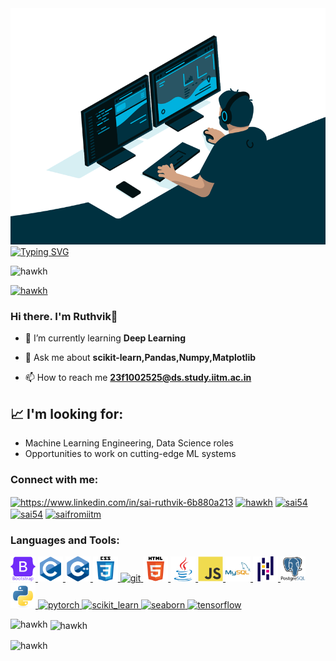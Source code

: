 
<img src="https://github.com/hawkh/hawkh/blob/main/212749447-bfb7e725-6987-49d9-ae85-2015e3e7cc41.gif?raw=true">
<a href="https://git.io/typing-svg"><img src="https://readme-typing-svg.demolab.com?font=Fira+Code&pause=1000&width=560&lines=I+am+a+Data+Scientist+from+India;I+am+a+currently+exploring+Computer+Vision;I+am+a+Machine+Learning+Engineer" alt="Typing SVG" /></a>

<p align="left"> <img src="https://komarev.com/ghpvc/?username=hawkh&label=Profile%20views&color=0e75b6&style=flat" alt="hawkh" /> </p>

<p align="left"> <a href="https://github.com/ryo-ma/github-profile-trophy"><img src="https://github-profile-trophy.vercel.app/?username=hawkh" alt="hawkh" /></a> </p>

### Hi there. I'm Ruthvik👋

- 🌱 I’m currently learning **Deep Learning**

- 💬 Ask me about **scikit-learn,Pandas,Numpy,Matplotlib**

- 📫 How to reach me **23f1002525@ds.study.iitm.ac.in**


## 📈 I'm looking for:

- Machine Learning Engineering, Data Science roles
- Opportunities to work on cutting-edge ML systems


<h3 align="left">Connect with me:</h3>
<p align="left">
<a href="https://linkedin.com/in/https://www.linkedin.com/in/sai-ruthvik-6b880a213" target="blank"><img align="center" src="https://raw.githubusercontent.com/rahuldkjain/github-profile-readme-generator/master/src/images/icons/Social/linked-in-alt.svg" alt="https://www.linkedin.com/in/sai-ruthvik-6b880a213" height="30" width="40" /></a>
<a href="https://kaggle.com/hawkh" target="blank"><img align="center" src="https://raw.githubusercontent.com/rahuldkjain/github-profile-readme-generator/master/src/images/icons/Social/kaggle.svg" alt="hawkh" height="30" width="40" /></a>
<a href="https://www.codechef.com/users/sai54" target="blank"><img align="center" src="https://cdn.jsdelivr.net/npm/simple-icons@3.1.0/icons/codechef.svg" alt="sai54" height="30" width="40" /></a>
<a href="https://codeforces.com/profile/sai54" target="blank"><img align="center" src="https://raw.githubusercontent.com/rahuldkjain/github-profile-readme-generator/master/src/images/icons/Social/codeforces.svg" alt="sai54" height="30" width="40" /></a>
<a href="https://www.leetcode.com/saifromiitm" target="blank"><img align="center" src="https://raw.githubusercontent.com/rahuldkjain/github-profile-readme-generator/master/src/images/icons/Social/leet-code.svg" alt="saifromiitm" height="30" width="40" /></a>
</p>

<h3 align="left">Languages and Tools:</h3>
<p align="left"> <a href="https://getbootstrap.com" target="_blank" rel="noreferrer"> <img src="https://raw.githubusercontent.com/devicons/devicon/master/icons/bootstrap/bootstrap-plain-wordmark.svg" alt="bootstrap" width="40" height="40"/> </a> <a href="https://www.cprogramming.com/" target="_blank" rel="noreferrer"> <img src="https://raw.githubusercontent.com/devicons/devicon/master/icons/c/c-original.svg" alt="c" width="40" height="40"/> </a> <a href="https://www.w3schools.com/cpp/" target="_blank" rel="noreferrer"> <img src="https://raw.githubusercontent.com/devicons/devicon/master/icons/cplusplus/cplusplus-original.svg" alt="cplusplus" width="40" height="40"/> </a> <a href="https://www.w3schools.com/css/" target="_blank" rel="noreferrer"> <img src="https://raw.githubusercontent.com/devicons/devicon/master/icons/css3/css3-original-wordmark.svg" alt="css3" width="40" height="40"/> </a> <a href="https://git-scm.com/" target="_blank" rel="noreferrer"> <img src="https://www.vectorlogo.zone/logos/git-scm/git-scm-icon.svg" alt="git" width="40" height="40"/> </a> <a href="https://www.w3.org/html/" target="_blank" rel="noreferrer"> <img src="https://raw.githubusercontent.com/devicons/devicon/master/icons/html5/html5-original-wordmark.svg" alt="html5" width="40" height="40"/> </a> <a href="https://www.java.com" target="_blank" rel="noreferrer"> <img src="https://raw.githubusercontent.com/devicons/devicon/master/icons/java/java-original.svg" alt="java" width="40" height="40"/> </a> <a href="https://developer.mozilla.org/en-US/docs/Web/JavaScript" target="_blank" rel="noreferrer"> <img src="https://raw.githubusercontent.com/devicons/devicon/master/icons/javascript/javascript-original.svg" alt="javascript" width="40" height="40"/> </a> <a href="https://www.mysql.com/" target="_blank" rel="noreferrer"> <img src="https://raw.githubusercontent.com/devicons/devicon/master/icons/mysql/mysql-original-wordmark.svg" alt="mysql" width="40" height="40"/> </a> <a href="https://pandas.pydata.org/" target="_blank" rel="noreferrer"> <img src="https://raw.githubusercontent.com/devicons/devicon/2ae2a900d2f041da66e950e4d48052658d850630/icons/pandas/pandas-original.svg" alt="pandas" width="40" height="40"/> </a> <a href="https://www.postgresql.org" target="_blank" rel="noreferrer"> <img src="https://raw.githubusercontent.com/devicons/devicon/master/icons/postgresql/postgresql-original-wordmark.svg" alt="postgresql" width="40" height="40"/> </a> <a href="https://www.python.org" target="_blank" rel="noreferrer"> <img src="https://raw.githubusercontent.com/devicons/devicon/master/icons/python/python-original.svg" alt="python" width="40" height="40"/> </a> <a href="https://pytorch.org/" target="_blank" rel="noreferrer"> <img src="https://www.vectorlogo.zone/logos/pytorch/pytorch-icon.svg" alt="pytorch" width="40" height="40"/> </a> <a href="https://scikit-learn.org/" target="_blank" rel="noreferrer"> <img src="https://upload.wikimedia.org/wikipedia/commons/0/05/Scikit_learn_logo_small.svg" alt="scikit_learn" width="40" height="40"/> </a> <a href="https://seaborn.pydata.org/" target="_blank" rel="noreferrer"> <img src="https://seaborn.pydata.org/_images/logo-mark-lightbg.svg" alt="seaborn" width="40" height="40"/> </a> <a href="https://www.tensorflow.org" target="_blank" rel="noreferrer"> <img src="https://www.vectorlogo.zone/logos/tensorflow/tensorflow-icon.svg" alt="tensorflow" width="40" height="40"/> </a> </p>

<p><img align="left" src="https://github-readme-stats.vercel.app/api/top-langs?username=hawkh&show_icons=true&locale=en&layout=compact" alt="hawkh" /></p>

<p>&nbsp;<img align="center" src="https://github-readme-stats.vercel.app/api?username=hawkh&show_icons=true&locale=en" alt="hawkh" /></p>

<p><img align="center" src="https://github-readme-streak-stats.herokuapp.com/?user=hawkh&" alt="hawkh" /></p>
